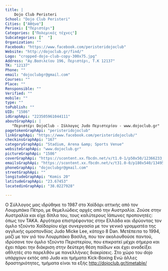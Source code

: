 ```yaml
---
title: |
    Dojo Club Peristeri
School: "Dojo Club Peristeri"
Cities: ["Αθήνα"]
Perioxi: ["Περιστέρι"]
Categories: ["Πολεμικές τέχνες"]
Subcategories: ["  "]
Organization: ""
Facebook: "https://www.facebook.com/peristeridojoclub"
Website: "http://dojoclub.gr/find/"
Logo: "cropped-dojo-club-copy-300x75.jpg"
Address: "Αγ.Βασιλείου 196, Περιστέρι, T.K 12137"
TK: "12137"
Phone: ""
email: "dojoclubgr@gmail.com"
Courses: ""
Place: ""
Rensponsible: ""
Verified: ""
mobile: ""
type: ""
toPublish: ""
UID: "1586"
idGraphApi: "223505961044111"
aboutGraphApi: | 
   "Περιστέρι DojoClub - Σύλλογος Judo Περιστερίου - www.dojoclub.gr"
pagetokenGraphApi: "peristeridojoclub"
linkGraphApi: "https://www.facebook.com/peristeridojoclub/"
checkinsGraphApi: "167"
categoryGraphApi: "Stadium, Arena &amp; Sports Venue"
websiteGraphApi: "www.dojoclub.gr"
pictureGraphApi: "1586"
coverGraphApi: "https://scontent.xx.fbcdn.net/v/t1.0-1/p50x50/12366233_992280087500024_3110032446695586283_n.jpg?oh=3800d4014dab4e5fcb23332809f2bd85&amp;oe=5B4ACCEF"
emailsGraphApi: "https://scontent.xx.fbcdn.net/v/t31.0-0/p180x540/13495419_1107405042654194_1179697863660613969_o.jpg?oh=597d379f12879e3e4fe82a5630b76814&amp;oe=5B4A3A09"
phoneGraphApi: "dojoclubgr@gmail.com"
streetGraphApi: ""
longitudeGraphApi: "Komis 20"
latitudeGraphApi: "23.67453"
locatedinGraphApi: "38.0227928"

---
```


Ο Σύλλογος μας ιδρύθηκε το 1987 στο Χαϊδάρι αττικής από τον Λουρμπάκο Πέτρο, με θεμελιώδεις αρχές από την Αυστραλία. Ζούσε στην Αυστραλία και είχε δίπλα του, τους καλύτερους Ιάπωνες προπονητές: όπως τον ΤΑΚΑ. Αργότερα επιστρέφοντας στην Ελλάδα και ιδρύοντας τον όμιλο τζούντο Χαϊδαρίου είχε συνεργασία με τον γενικό γραμματέα της αγγλικής ομοσπονδίας Judo Μicke Lee, κάτοχο 8 Dan. Μετέπειτα το 1994, μαζί με τον γιό του Λουρμπάκο Βασίλη, που τον ακολουθούσε παντού, ιδρύσανε τον όμιλο τζούντο Περιστερίου, που επικρατεί μέχρι σήμερα και έχει πάρει την διάκριση στην δεύτερη θέση παίδων και έχει αναδείξει αθλητές στο παρελθόν με πανελλήνιες διακρίσεις. Στο χώρο του dojo υπάρχουν εκτός από Judo και τμήματα Kick-Boxing Ενώ άλλες δραστηριότητες, τμήματα είναι τα εξής http://dojoclub.gr/timetable/

